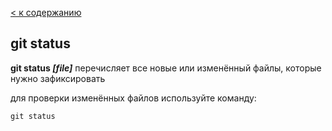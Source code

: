 [< к содержанию](./readme.md)

## git status 

**git status *[file]*** перечисляет все новые или изменённый файлы, которые нужно зафиксировать

для проверки изменённых файлов используйте команду:

```bash-
git status
```